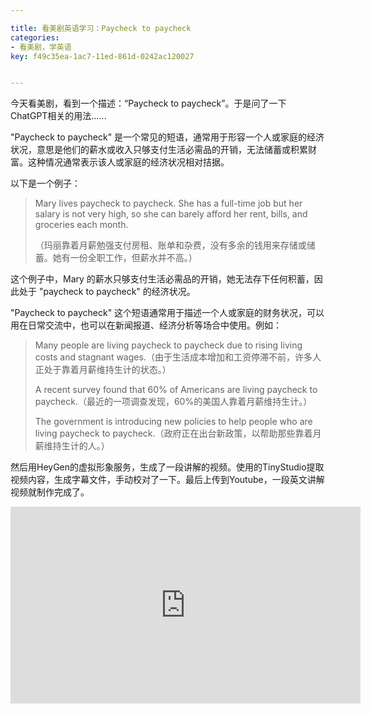 ```yaml
---

title: 看美剧英语学习：Paycheck to paycheck
categories:
- 看美剧，学英语
key: f49c35ea-1ac7-11ed-861d-0242ac120027


---
```


今天看美剧，看到一个描述：“Paycheck to paycheck”。于是问了一下 ChatGPT相关的用法……

"Paycheck to paycheck" 是一个常见的短语，通常用于形容一个人或家庭的经济状况，意思是他们的薪水或收入只够支付生活必需品的开销，无法储蓄或积累财富。这种情况通常表示该人或家庭的经济状况相对拮据。

以下是一个例子：

> Mary lives paycheck to paycheck. She has a full-time job but her salary is not very high, so she can barely afford her rent, bills, and groceries each month.
>
>（玛丽靠着月薪勉强支付房租、账单和杂费，没有多余的钱用来存储或储蓄。她有一份全职工作，但薪水并不高。）

这个例子中，Mary 的薪水只够支付生活必需品的开销，她无法存下任何积蓄，因此处于 "paycheck to paycheck" 的经济状况。

"Paycheck to paycheck" 这个短语通常用于描述一个人或家庭的财务状况，可以用在日常交流中，也可以在新闻报道、经济分析等场合中使用。例如：

> Many people are living paycheck to paycheck due to rising living costs and stagnant wages.（由于生活成本增加和工资停滞不前，许多人正处于靠着月薪维持生计的状态。）
>
> A recent survey found that 60% of Americans are living paycheck to paycheck.（最近的一项调查发现，60%的美国人靠着月薪维持生计。）
>
> The government is introducing new policies to help people who are living paycheck to paycheck.（政府正在出台新政策，以帮助那些靠着月薪维持生计的人。）


然后用HeyGen的虚拟形象服务，生成了一段讲解的视频。使用的TinyStudio提取视频内容，生成字幕文件，手动校对了一下。最后上传到Youtube，一段英文讲解视频就制作完成了。

<iframe width="560" height="315" src="https://www.youtube.com/embed/rju1drkbODg" title="YouTube video player" frameborder="0" allow="accelerometer; autoplay; clipboard-write; encrypted-media; gyroscope; picture-in-picture; web-share" allowfullscreen></iframe>
